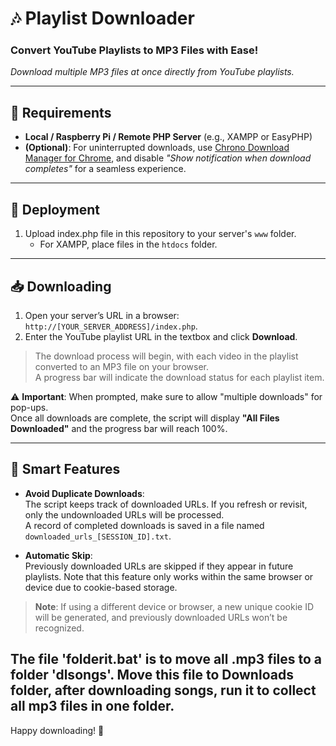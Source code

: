 # 🎶 Playlist Downloader

### Convert YouTube Playlists to MP3 Files with Ease!  
*Download multiple MP3 files at once directly from YouTube playlists.*

---

## 🌟 Requirements
- **Local / Raspberry Pi / Remote PHP Server** (e.g., XAMPP or EasyPHP)
- **(Optional)**: For uninterrupted downloads, use [Chrono Download Manager for Chrome](https://chrome.google.com/webstore/detail/chrono-download-manager/), and disable *"Show notification when download completes"* for a seamless experience.

---

## 🚀 Deployment
1. Upload index.php file in this repository to your server's `www` folder.  
   - For XAMPP, place files in the `htdocs` folder.
   
---

## 📥 Downloading
1. Open your server’s URL in a browser: `http://[YOUR_SERVER_ADDRESS]/index.php`.
2. Enter the YouTube playlist URL in the textbox and click **Download**.

> The download process will begin, with each video in the playlist converted to an MP3 file on your browser.  
> A progress bar will indicate the download status for each playlist item.

⚠️ **Important**: When prompted, make sure to allow "multiple downloads" for pop-ups.  
Once all downloads are complete, the script will display **"All Files Downloaded"** and the progress bar will reach 100%.

---

## 🤖 Smart Features
- **Avoid Duplicate Downloads**:  
  The script keeps track of downloaded URLs. If you refresh or revisit, only the undownloaded URLs will be processed.  
  A record of completed downloads is saved in a file named `downloaded_urls_[SESSION_ID].txt`.

- **Automatic Skip**:  
  Previously downloaded URLs are skipped if they appear in future playlists. Note that this feature only works within the same browser or device due to cookie-based storage.

> **Note**: If using a different device or browser, a new unique cookie ID will be generated, and previously downloaded URLs won’t be recognized.

**The file 'folderit.bat' is to move all .mp3 files to a folder 'dlsongs'. Move this file to Downloads folder, after downloading songs, run it to collect all mp3 files in one folder.**
---

Happy downloading! 🎉

